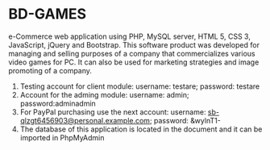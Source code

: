 # BD-GAMES
e-Commerce web application using PHP, MySQL server, HTML 5, CSS 3, JavaScript, jQuery and Bootstrap. This software product was developed for managing and selling purposes of a company that commercializes various video games for PC. It can also be used for marketing strategies and image promoting of a company.

1. Testing account for client module: username: testare; password: testare
2. Account for the adming module: username: admin; password:adminadmin
3. For PayPal purchasing use the next account: username: sb-qlzgt6456903@personal.example.com; password: &wylnT1-
4. The database of this application is located in the document and it can be imported in PhpMyAdmin
